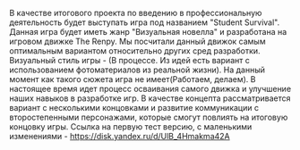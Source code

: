 В качестве итогового проекта по введению в профессиональную деятельность будет выступать игра под названием "Student Survival". Данная игра будет иметь жанр "Визуальная новелла" и разработана на игровом движке The Renpy. Мы посчитали данный движок самым оптимальным вариантом относительно других сред разработки. Визуальный стиль игры - (В процессе. Из идей есть вариант с использованием фотоматериалов из реальной жизни). На данный момент как такого сюжета игра не имеет(Работаем, делаем). В настоящее время идет процесс осваивания самого движка и улучшение наших навыков в разработке игр. В качестве концепта рассматривается вариант с несколькими концовками и развитие коммуникации с второстепенными персонажами, которые смогут повлиять на итоговую концовку игры.
Ссылка на первую тест версию, с маленькими изменениями - https://disk.yandex.ru/d/UlB_4Hmakma42A
